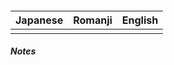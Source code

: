 
#### 

| Japanese | Romanji | English |
| -------- | ------- | ------- |
|          |         |         |
##### Notes
>